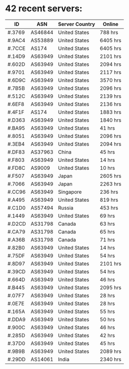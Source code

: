 # 42 recent servers:

| ID | ASN | Server Country | Online |
| ------ | ------ | ------ | ------ |
| #.3769 | AS46844 | United States | 788 hrs |
| #.9AC4 | AS53889 | United States | 6405 hrs |
| #.7CCE | AS174 | United States | 6405 hrs |
| #.14D9 | AS63949 | United States | 2101 hrs |
| #.602D | AS63949 | United States | 2094 hrs |
| #.9701 | AS63949 | United States | 2117 hrs |
| #.6D9C | AS63949 | United States | 3570 hrs |
| #.7B5B | AS63949 | United States | 2096 hrs |
| #.512C | AS63949 | United States | 2139 hrs |
| #.6EF8 | AS63949 | United States | 2136 hrs |
| #.4F1F | AS174 | United States | 1883 hrs |
| #.D363 | AS63949 | United States | 1840 hrs |
| #.BA95 | AS63949 | United States | 41 hrs |
| #.8051 | AS63949 | United States | 2096 hrs |
| #.3EB4 | AS63949 | United States | 2094 hrs |
| #.DF83 | AS37963 | China | 45 hrs |
| #.F803 | AS63949 | United States | 14 hrs |
| #.FD8C | AS9009 | United States | 10 hrs |
| #.F507 | AS63949 | Japan | 2605 hrs |
| #.7066 | AS63949 | Japan | 2263 hrs |
| #.CC96 | AS63949 | Singapore | 236 hrs |
| #.A495 | AS63949 | United States | 819 hrs |
| #.C1D0 | AS57494 | Russia | 453 hrs |
| #.1449 | AS63949 | United States | 69 hrs |
| #.D2CD | AS31798 | Canada | 63 hrs |
| #.CA79 | AS31798 | Canada | 65 hrs |
| #.A36B | AS31798 | Canada | 71 hrs |
| #.82B0 | AS63949 | United States | 14 hrs |
| #.75DF | AS63949 | United States | 54 hrs |
| #.8D97 | AS63949 | United States | 2101 hrs |
| #.39CD | AS63949 | United States | 54 hrs |
| #.664D | AS63949 | United States | 46 hrs |
| #.B445 | AS63949 | United States | 2095 hrs |
| #.07F7 | AS63949 | United States | 28 hrs |
| #.0E7E | AS63949 | United States | 28 hrs |
| #.165A | AS63949 | United States | 55 hrs |
| #.DDA9 | AS63949 | United States | 50 hrs |
| #.900C | AS63949 | United States | 46 hrs |
| #.285D | AS63949 | United States | 42 hrs |
| #.37D0 | AS63949 | United States | 45 hrs |
| #.9B9B | AS63949 | United States | 2089 hrs |
| #.29DD | AS14061 | India | 2340 hrs |

